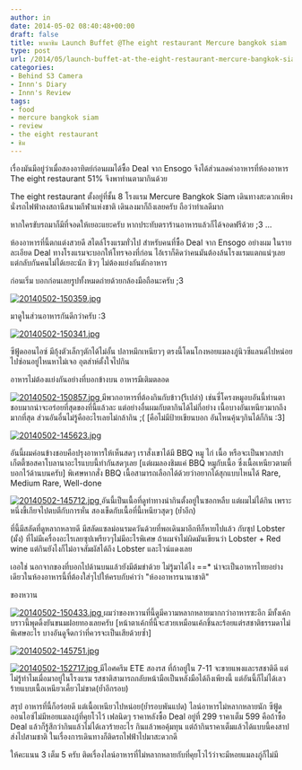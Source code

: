 ```yaml
---
author: in
date: 2014-05-02 08:40:48+00:00
draft: false
title: พามาชิม Launch Buffet @The eight restaurant Mercure bangkok siam
type: post
url: /2014/05/launch-buffet-at-the-eight-restaurant-mercure-bangkok-siam/
categories:
- Behind S3 Camera
- Innn's Diary
- Innn's Review
tags:
- food
- mercure bangkok siam
- review
- the eight restaurant
- ชิม
---
```


เรื่องมันมีอยู่ว่าเมื่อสองอาทิตย์ก่อนผมได้ซื้อ Deal จาก Ensogo จึงได้ส่วนลดค่าอาหารที่ห้องอาหาร The eight restaurant 51% จึงพาท่านตามากินด้วย

The eight restaurant ตั้งอยู่ที่ชั้น 8 โรงแรม Mercure Bangkok Siam เดินทางสะดวกเพียงนั่งรถไฟฟ้าลงสถานีสนามกีฬาแห่งชาติ เดินลงมาก็ถึงเลยครับ ถือว่าทำเลดีมาก

หากใครขับรถมาก็มีที่จอดให้เยอะแยะครับ หากประทับตราร้านอาหารแล้วก็ได้จอดฟรีด้วย ;3
...
<!-- more -->ห้องอาหารที่นี้ตกแต่งสวยดี สไตล์โรงแรมทั่วไป สำหรับคนที่ซื้อ Deal จาก Ensogo อย่างผม ในรายละเอียด Deal ทางโรงแรมจะบอกให้โทรจองที่ก่อน ไอ้เราก็คิดว่าคนมันต้องล้นโรงแรมแตกแน่ๆเลย แต่กลับกันคนไม่ได้เยอะนัก ชิวๆ ไม่ต้องแย่งกันตักอาหาร

ก่อนเริ่ม บอกก่อนเลยรูปทั้งหมดถ่ายด้วยกล้องมือถือนะครับ ;3

[![20140502-150359.jpg](https://www.cyruszhang.com/wp-content/uploads/2014/05/20140502-150359.jpg)
](https://www.cyruszhang.com/wp-content/uploads/2014/05/20140502-150359.jpg)

มาดูในส่วนอาหารกันดีกว่าครับ :3

[![20140502-150341.jpg](https://www.cyruszhang.com/wp-content/uploads/2014/05/20140502-150341.jpg)
](https://www.cyruszhang.com/wp-content/uploads/2014/05/20140502-150341.jpg)

ซีฟู้ดออนไอซ์ มีกุ้งตัวเล็กๆตักได้ไม่อั้น ปลาหมึกเหนียวๆ ตรงนี้โดนโกงหอยแมลงภู่นิวซีแลนด์ไปหน่อย ไปซ่อนอยู่ไหนหาไม่เจอ อุตส่าห์ตั้งใจไปกิน

อาหารไม่ต้องแย่งกันอย่างที่บอกข้างบน อาหารมีเติมตลอด

[![20140502-150857.jpg](https://www.cyruszhang.com/wp-content/uploads/2014/05/20140502-150857.jpg)
](https://www.cyruszhang.com/wp-content/uploads/2014/05/20140502-150857.jpg)
มีพวกอาหารที่ต้องกินกับข้าว(รึเปล่า) เช่นซี่โครงหมูอบอันนี้ท่านตาชอบมากน่าจะอร่อยที่สุดของที่นี้แล้วละ แต่อย่างอื่นผมกับตากินได้ไม่กี่อย่าง เนื้อบางอันเหนียวมากถึงมากที่สุด ส่วนอันอื่นไม่รู้คืออะไรเลยไม่กล้ากิน ;( [คือไม่มีป้ายเขียนบอก อันไหนคุ้นๆกินได้ก็กิน :3]

[![20140502-145623.jpg](https://www.cyruszhang.com/wp-content/uploads/2014/05/20140502-145623.jpg)
](https://www.cyruszhang.com/wp-content/uploads/2014/05/20140502-145623.jpg)

อันนี้ผมค่อนข้างชอบคือปรุงอาหารให้เห็นสดๆ เราสั่งเขาได้มี BBQ หมู ไก่ เนื้อ หรือจะเป็นพวกสปาเก็ตตี้ซอสคาโบลานาอะไรแบบนี้ทำกันสดๆเลย [แต่ผมลองชิมแค่ BBQ หมูกับเนื้อ ซึ่งเนื้อเหนียวตามที่บอกไว้ด้านบนครับ] พิเศษหากสั่ง BBQ เนื้อสามารถเลือกได้ด้วยว่าอยากได้สุกแบบไหนได้ Rare, Medium Rare, Well-done

[![20140502-145712.jpg](https://www.cyruszhang.com/wp-content/uploads/2014/05/20140502-145712.jpg)
](https://www.cyruszhang.com/wp-content/uploads/2014/05/20140502-145712.jpg)
อันนี้เป็นเนื้อที่ดูท่าทางน่ากินตั้งอยู่ในซอกหลืบ แต่ผมไม่ได้กิน เพราะหนึ่งขี้เกียจไปตบตีกับการหั่น สองเข็ดกับเนื้อที่นี้เหนียวสุดๆ (ย้ำอีก)

ที่นี้มีสลัดที่ดูหลากหลายดี มีสลัดแซลม่อนรมควันด้วยที่พอเดินมาอีกทีก็หายไปแล้ว กับซุป Lobster (มั้ง) ที่ไม่มีเครื่องอะไรเลยซุปเพรียวๆไม่มีอะไรพิเศษ ถ้าผมจำไม่ผิดมันเขียนว่า Lobster + Red wine แต่กินยังไงก็ไม่อาจสัมผัสได้ถึง Lobster และไวน์แดงเลย

เออใช่ นอกจากของที่บอกไปด้านบนแล้วยังมีต้มข่าด้วย ไม่รู้มาได้ไง ==* น่าจะเป็นอาหารไทยอย่างเดียวในห้องอาหารนี้ที่ต้องใส่ๆไปให้ครบกับคำว่า "ห้องอาหารนานาชาติ"

ของหวาน

[![20140502-150433.jpg](https://www.cyruszhang.com/wp-content/uploads/2014/05/20140502-150433.jpg)
](https://www.cyruszhang.com/wp-content/uploads/2014/05/20140502-150433.jpg)
ผมว่าของหวานที่นี้ดูมีความหลากหลายมากกว่าอาหารซะอีก มีทั้งเค้กบราวนี้พุดดิ้งยันขนมฝอยทองเลยครับ [หน้าตาเค้กที่นี้จะสวยเหมือนเค้กชิ้นละร้อยแต่รสชาติธรรมดาไม่พิเศษอะไร บางอันดูจืดกว่าที่ควรจะเป็นเสียด้วยซ้ำ]

[![20140502-145751.jpg](https://www.cyruszhang.com/wp-content/uploads/2014/05/20140502-145751.jpg)
](https://www.cyruszhang.com/wp-content/uploads/2014/05/20140502-145751.jpg)

[![20140502-152717.jpg](https://www.cyruszhang.com/wp-content/uploads/2014/05/20140502-152717.jpg)
](https://www.cyruszhang.com/wp-content/uploads/2014/05/20140502-152717.jpg)
มีไอศครีม ETE สองรส ที่ถ้าอยู่ใน 7-11 จะขายแพงและรสชาติดี แต่ไม่รู้ทำไมเมื่อมาอยู่ในโรงแรม รสชาติสามารถกลับหน้ามือเป็นหลังมือได้ถึงเพียงนี้ แต่อันนี้ก็ไม่ได้เลวร้ายแบบเนื้อเหนียวเคี้ยวไม่ขาด(ย้ำอีกรอบ)

สรุป อาหารที่นี้ก็อร่อยดี แต่เนื้อเหนียวไปหน่อย(ย้ำรอบพันแปด) ไลน์อาหารไม่หลากหลายนัก ซีฟู้ดออนไอซ์ไม่มีหอยแมลงภู่ที่คุยโวไว้ เฟลนิดๆ ราคาหลังซื้อ Deal อยู่ที่ 299 ราคาเต็ม 599 คือถ้าซื้อ Deal แล้วก็รู้สึกว่ากินแล้วไม่ได้เลวร้ายอะไร กินแล้วพอคุ้มทุน แต่ถ้ากินราคาเต็มแล้วได้แบบนี้คงสาปส่งไปสามชาติ ในเรื่องการเดินทางก็ติดรถไฟฟ้าไปมาสะดวกดี

ให้คะแนน 3 เต็ม 5 ครับ ติดเรื่องไลน์อาหารที่ไม่หลากหลายกับที่คุยโวไว้ว่าจะมีหอยแมลงภู่ก็ไม่มี
